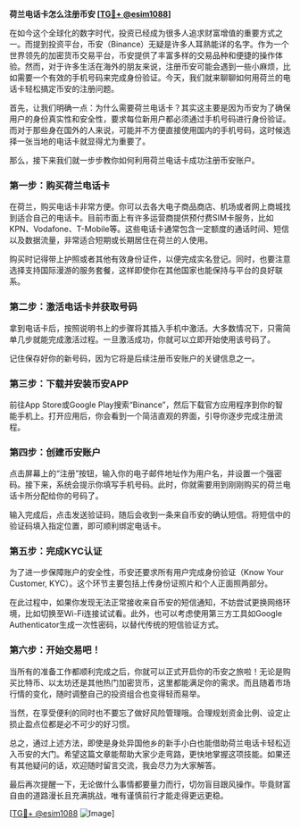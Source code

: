 **荷兰电话卡怎么注册币安 [[TG💪+ @esim1088](https://t.me/s/esim1088)]**

在如今这个全球化的数字时代，投资已经成为很多人追求财富增值的重要方式之一。而提到投资平台，币安（Binance）无疑是许多人耳熟能详的名字。作为一个世界领先的加密货币交易平台，币安提供了丰富多样的交易品种和便捷的操作体验。然而，对于许多生活在海外的朋友来说，注册币安可能会遇到一些小麻烦，比如需要一个有效的手机号码来完成身份验证。今天，我们就来聊聊如何用荷兰的电话卡轻松搞定币安的注册问题。

首先，让我们明确一点：为什么需要荷兰电话卡？其实这主要是因为币安为了确保用户的身份真实性和安全性，要求每位新用户都必须通过手机号码进行身份验证。而对于那些身在国外的人来说，可能并不方便直接使用国内的手机号码，这时候选择一张当地的电话卡就显得尤为重要了。

那么，接下来我们就一步步教你如何利用荷兰电话卡成功注册币安账户。

### 第一步：购买荷兰电话卡

在荷兰，购买电话卡非常方便。你可以去各大电子商品商店、机场或者网上商城找到适合自己的电话卡。目前市面上有许多运营商提供预付费SIM卡服务，比如KPN、Vodafone、T-Mobile等。这些电话卡通常包含一定额度的通话时间、短信以及数据流量，非常适合短期或长期居住在荷兰的人使用。

购买时记得带上护照或者其他有效身份证件，以便完成实名登记。同时，也要注意选择支持国际漫游的服务套餐，这样即使你在其他国家也能保持与平台的良好联系。

### 第二步：激活电话卡并获取号码

拿到电话卡后，按照说明书上的步骤将其插入手机中激活。大多数情况下，只需简单几步就能完成激活过程。一旦激活成功，你就可以立即开始使用该号码了。

记住保存好你的新号码，因为它将是后续注册币安账户的关键信息之一。

### 第三步：下载并安装币安APP

前往App Store或Google Play搜索“Binance”，然后下载官方应用程序到你的智能手机上。打开应用后，你会看到一个简洁直观的界面，引导你逐步完成注册流程。

### 第四步：创建币安账户

点击屏幕上的“注册”按钮，输入你的电子邮件地址作为用户名，并设置一个强密码。接下来，系统会提示你填写手机号码。此时，你就需要用到刚刚购买的荷兰电话卡所分配给你的号码了。

输入完成后，点击发送验证码，随后会收到一条来自币安的确认短信。将短信中的验证码填入指定位置，即可顺利绑定电话卡。

### 第五步：完成KYC认证

为了进一步保障账户的安全性，币安还要求所有用户完成身份验证（Know Your Customer, KYC）。这个环节主要包括上传身份证照片和个人正面照两部分。

在此过程中，如果你发现无法正常接收来自币安的短信通知，不妨尝试更换网络环境，比如切换至Wi-Fi连接试试看。此外，也可以考虑使用第三方工具如Google Authenticator生成一次性密码，以替代传统的短信验证方式。

### 第六步：开始交易吧！

当所有的准备工作都顺利完成之后，你就可以正式开启你的币安之旅啦！无论是购买比特币、以太坊还是其他热门加密货币，这里都能满足你的需求。而且随着市场行情的变化，随时调整自己的投资组合也变得轻而易举。

当然，在享受便利的同时也不要忘了做好风险管理哦。合理规划资金比例、设定止损止盈点位都是必不可少的好习惯。

总之，通过上述方法，即使是身处异国他乡的新手小白也能借助荷兰电话卡轻松迈入币安的大门。希望这篇文章能帮助大家少走弯路，更快地掌握这项技能。如果还有其他疑问的话，欢迎随时留言交流，我会尽力为大家解答。

最后再次提醒一下，无论做什么事情都要量力而行，切勿盲目跟风操作。毕竟财富自由的道路漫长且充满挑战，唯有谨慎前行才能走得更远更稳。

[[TG💪+ @esim1088](https://t.me/s/esim1088) ![Image](https://i.postimg.cc/4NQfJmqS/Snipaste-2025-05-13-00-14-12.png)]